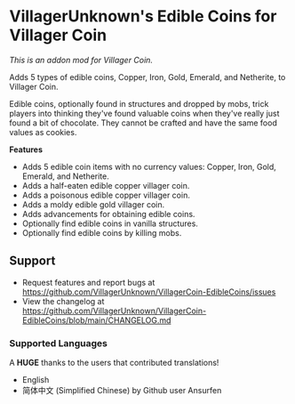 # VillagerUnknown's Edible Coins for Villager Coin

_This is an addon mod for Villager Coin._

Adds 5 types of edible coins, Copper, Iron, Gold, Emerald, and Netherite, to Villager Coin.

Edible coins, optionally found in structures and dropped by mobs, trick players into thinking they've found valuable coins when they've really just found a bit of chocolate.
They cannot be crafted and have the same food values as cookies.

**Features**

* Adds 5 edible coin items with no currency values: Copper, Iron, Gold, Emerald, and Netherite.
* Adds a half-eaten edible copper villager coin.
* Adds a poisonous edible copper villager coin.
* Adds a moldy edible gold villager coin.
* Adds advancements for obtaining edible coins.
* Optionally find edible coins in vanilla structures.
* Optionally find edible coins by killing mobs.

## Support

* Request features and report bugs at https://github.com/VillagerUnknown/VillagerCoin-EdibleCoins/issues
* View the changelog at https://github.com/VillagerUnknown/VillagerCoin-EdibleCoins/blob/main/CHANGELOG.md

### Supported Languages

A **HUGE** thanks to the users that contributed translations!

* English
* 简体中文 (Simplified Chinese) by Github user Ansurfen